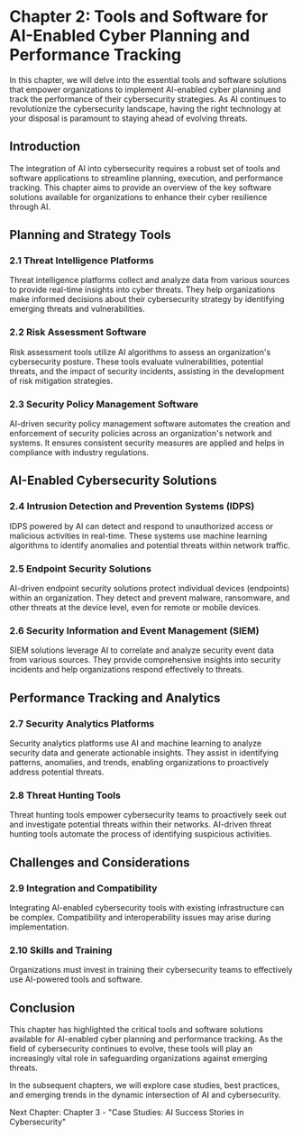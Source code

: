 Chapter 2: Tools and Software for AI-Enabled Cyber Planning and Performance Tracking
====================================================================================

In this chapter, we will delve into the essential tools and software solutions that empower organizations to implement AI-enabled cyber planning and track the performance of their cybersecurity strategies. As AI continues to revolutionize the cybersecurity landscape, having the right technology at your disposal is paramount to staying ahead of evolving threats.

Introduction
------------

The integration of AI into cybersecurity requires a robust set of tools and software applications to streamline planning, execution, and performance tracking. This chapter aims to provide an overview of the key software solutions available for organizations to enhance their cyber resilience through AI.

Planning and Strategy Tools
---------------------------

### 2.1 Threat Intelligence Platforms

Threat intelligence platforms collect and analyze data from various sources to provide real-time insights into cyber threats. They help organizations make informed decisions about their cybersecurity strategy by identifying emerging threats and vulnerabilities.

### 2.2 Risk Assessment Software

Risk assessment tools utilize AI algorithms to assess an organization's cybersecurity posture. These tools evaluate vulnerabilities, potential threats, and the impact of security incidents, assisting in the development of risk mitigation strategies.

### 2.3 Security Policy Management Software

AI-driven security policy management software automates the creation and enforcement of security policies across an organization's network and systems. It ensures consistent security measures are applied and helps in compliance with industry regulations.

AI-Enabled Cybersecurity Solutions
----------------------------------

### 2.4 Intrusion Detection and Prevention Systems (IDPS)

IDPS powered by AI can detect and respond to unauthorized access or malicious activities in real-time. These systems use machine learning algorithms to identify anomalies and potential threats within network traffic.

### 2.5 Endpoint Security Solutions

AI-driven endpoint security solutions protect individual devices (endpoints) within an organization. They detect and prevent malware, ransomware, and other threats at the device level, even for remote or mobile devices.

### 2.6 Security Information and Event Management (SIEM)

SIEM solutions leverage AI to correlate and analyze security event data from various sources. They provide comprehensive insights into security incidents and help organizations respond effectively to threats.

Performance Tracking and Analytics
----------------------------------

### 2.7 Security Analytics Platforms

Security analytics platforms use AI and machine learning to analyze security data and generate actionable insights. They assist in identifying patterns, anomalies, and trends, enabling organizations to proactively address potential threats.

### 2.8 Threat Hunting Tools

Threat hunting tools empower cybersecurity teams to proactively seek out and investigate potential threats within their networks. AI-driven threat hunting tools automate the process of identifying suspicious activities.

Challenges and Considerations
-----------------------------

### 2.9 Integration and Compatibility

Integrating AI-enabled cybersecurity tools with existing infrastructure can be complex. Compatibility and interoperability issues may arise during implementation.

### 2.10 Skills and Training

Organizations must invest in training their cybersecurity teams to effectively use AI-powered tools and software.

Conclusion
----------

This chapter has highlighted the critical tools and software solutions available for AI-enabled cyber planning and performance tracking. As the field of cybersecurity continues to evolve, these tools will play an increasingly vital role in safeguarding organizations against emerging threats.

In the subsequent chapters, we will explore case studies, best practices, and emerging trends in the dynamic intersection of AI and cybersecurity.

Next Chapter: Chapter 3 - "Case Studies: AI Success Stories in Cybersecurity"
